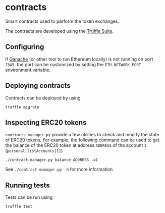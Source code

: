 # contracts

Smart contracts used to perform the token exchanges.

The contracts are developed using the [Truffle Suite][truffle].

## Configuring

If [Ganache][ganache] (or other tool to run Ethereum locally) is
not running on port `7545`, the port can be customized by setting
the `ETH_NETWORK_PORT` environment variable.

## Deploying contracts

Contracts can be deployed by using

```
truffle migrate
```

## Inspecting ERC20 tokens

`contracts-manager.py` provide a few utilities to check and modify
the state of ERC20 tokens.
For example, the following command can be used to get the
balance of the ERC20 token at address `ADDRESS` of the account `1` (`personal.listAccounts[1]`)

```
./contract-manager.py balance ADDRESS -a1
```

See `./contract-manager.py -h` for more information

## Running tests

Tests can be run using

```
truffle test
```

[truffle]: https://truffleframework.com/
[ganache]: https://truffleframework.com/ganache
